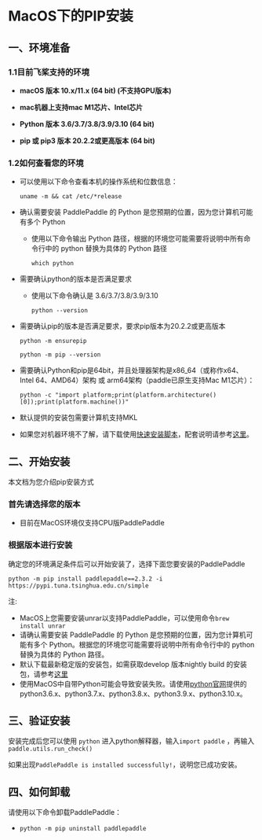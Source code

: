 # MacOS下的PIP安装

## 一、环境准备

### 1.1目前飞桨支持的环境

* **macOS 版本 10.x/11.x (64 bit) (不支持GPU版本)**

* **mac机器上支持mac M1芯片、Intel芯片**

* **Python 版本 3.6/3.7/3.8/3.9/3.10 (64 bit)**

* **pip 或 pip3 版本 20.2.2或更高版本 (64 bit)**


### 1.2如何查看您的环境

* 可以使用以下命令查看本机的操作系统和位数信息：

  ```
  uname -m && cat /etc/*release
  ```



* 确认需要安装 PaddlePaddle 的 Python 是您预期的位置，因为您计算机可能有多个 Python

  * 使用以下命令输出 Python 路径，根据的环境您可能需要将说明中所有命令行中的 python 替换为具体的 Python 路径

    ```
    which python
    ```



* 需要确认python的版本是否满足要求

  * 使用以下命令确认是 3.6/3.7/3.8/3.9/3.10

    ```
    python --version
    ```

* 需要确认pip的版本是否满足要求，要求pip版本为20.2.2或更高版本


    ```
    python -m ensurepip
    ```

    ```
    python -m pip --version
    ```



* 需要确认Python和pip是64bit，并且处理器架构是x86_64（或称作x64、Intel 64、AMD64）架构 或 arm64架构（paddle已原生支持Mac M1芯片）：

    ```
    python -c "import platform;print(platform.architecture()[0]);print(platform.machine())"
    ```



* 默认提供的安装包需要计算机支持MKL

* 如果您对机器环境不了解，请下载使用[快速安装脚本](https://fast-install.bj.bcebos.com/fast_install.sh)，配套说明请参考[这里](https://github.com/PaddlePaddle/FluidDoc/tree/develop/doc/fluid/install/install_script.md)。



## 二、开始安装

本文档为您介绍pip安装方式

### 首先请选择您的版本

* 目前在MacOS环境仅支持CPU版PaddlePaddle


### 根据版本进行安装

确定您的环境满足条件后可以开始安装了，选择下面您要安装的PaddlePaddle


  ```
  python -m pip install paddlepaddle==2.3.2 -i https://pypi.tuna.tsinghua.edu.cn/simple
  ```


注:
* MacOS上您需要安装unrar以支持PaddlePaddle，可以使用命令`brew install unrar`
* 请确认需要安装 PaddlePaddle 的 Python 是您预期的位置，因为您计算机可能有多个 Python。根据您的环境您可能需要将说明中所有命令行中的 python 替换为具体的 Python 路径。
* 默认下载最新稳定版的安装包，如需获取develop 版本nightly build 的安装包，请参考[这里](https://www.paddlepaddle.org.cn/install/quick/zh/1.8.5-windows-pip)
* 使用MacOS中自带Python可能会导致安装失败。请使用[python官网](https://www.python.org/downloads/mac-osx/)提供的python3.6.x、python3.7.x、python3.8.x、python3.9.x、python3.10.x。

## **三、验证安装**

安装完成后您可以使用 `python` 进入python解释器，输入`import paddle` ，再输入
 `paddle.utils.run_check()`

如果出现`PaddlePaddle is installed successfully!`，说明您已成功安装。

## **四、如何卸载**

请使用以下命令卸载PaddlePaddle：

* `python -m pip uninstall paddlepaddle`
